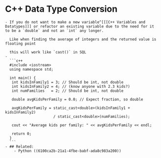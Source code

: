 # C++ Data Type Conversion
	- If you do not want to make a new variable^[[[C++ Variables and Datatypes]]] or refactor an existing variable due to the need for it to be a `double` and not an `int` any longer.
	  
	  Like when finding the average of integers and the returned value is floating point
	  
	  this will work like `cast()` in SQL
	-
	  ```c++
	  #include <iostream>
	  using namespace std;
	  
	  int main() {
	   int kidsInFamily1 = 3; // Should be int, not double
	   int kidsInFamily2 = 4; // (know anyone with 2.3 kids?)
	   int numFamilies   = 2; // Should be int, not double
	  
	   double avgKidsPerFamily = 0.0; // Expect fraction, so double
	  
	   avgKidsPerFamily = static_cast<double>(kidsInFamily1 + kidsInFamily2) 
	                      / static_cast<double>(numFamilies);
	  
	   cout << "Average kids per family: " << avgKidsPerFamily << endl;
	  
	   return 0;
	  }
	  ```
	- ## Related:
		- Python ((6100ca2b-21a1-4fbe-babf-ada8c983a200))